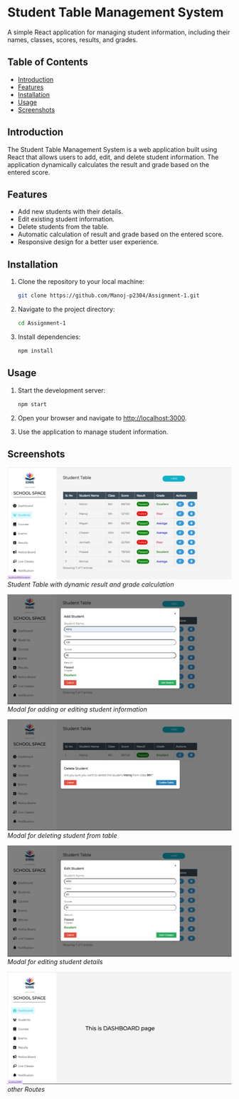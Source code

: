 # Student Table Management System

A simple React application for managing student information, including their names, classes, scores, results, and grades.

## Table of Contents
- [Introduction](#introduction)
- [Features](#features)
- [Installation](#installation)
- [Usage](#usage)
- [Screenshots](#screenshots)

## Introduction

The Student Table Management System is a web application built using React that allows users to add, edit, and delete student information. The application dynamically calculates the result and grade based on the entered score.

## Features

- Add new students with their details.
- Edit existing student information.
- Delete students from the table.
- Automatic calculation of result and grade based on the entered score.
- Responsive design for a better user experience.

## Installation

1. Clone the repository to your local machine:

    ```bash
    git clone https://github.com/Manoj-p2304/Assignment-1.git
    ```

2. Navigate to the project directory:

    ```bash
    cd Assignment-1
    ```

3. Install dependencies:

    ```bash
    npm install
    ```

## Usage

1. Start the development server:

    ```bash
    npm start
    ```

2. Open your browser and navigate to [http://localhost:3000](http://localhost:3000).

3. Use the application to manage student information.

## Screenshots

![Student Table](./images/studenttable.jpeg)
*Student Table with dynamic result and grade calculation*


![Add Student Modal](./images/adding-student.jpeg)
*Modal for adding or editing student information*


![Delete Student Modal](./images/delete-student.jpeg)
*Modal for deleting student from table*


![Edit Student Modal](./images/edit-student.jpeg)
*Modal for editing student details*


![Other Routes](./images/route.jpeg)
*other Routes*



